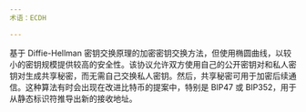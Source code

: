 ```yaml
---
术语：ECDH

---
```

基于 Diffie-Hellman 密钥交换原理的加密密钥交换方法，但使用椭圆曲线，以较小的密钥规模提供较高的安全性。该协议允许双方使用自己的公开密钥对和私人密钥对生成共享秘密，而无需自己交换私人密钥。然后，共享秘密可用于加密后续通信。这种算法有时会出现在改进比特币的提案中，特别是 BIP47 或 BIP352，用于从静态标识符推导出新的接收地址。
